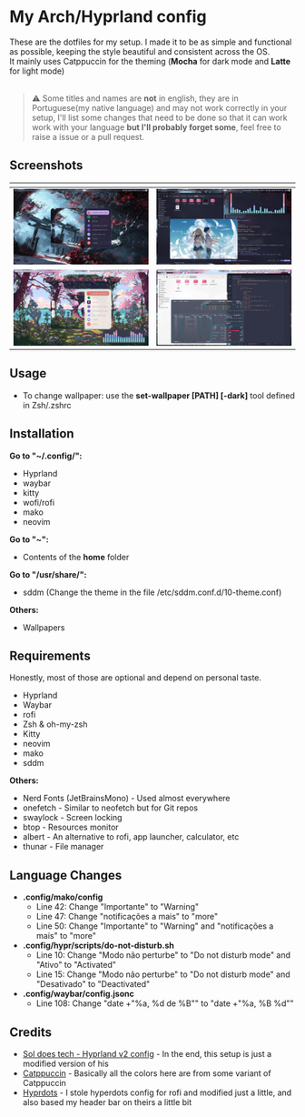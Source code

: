 # My Arch/Hyprland config

These are the dotfiles for my setup. I made it to be as simple and functional as possible, keeping the style beautiful and consistent across the OS.<br>
It mainly uses Catppuccin for the theming (**Mocha** for dark mode and **Latte** for light mode)
<br>
<br>
> :warning: Some titles and names are **not** in english, they are in Portuguese(my native language) and may not work correctly in your setup, I'll list some changes that need to be done so that it can work work with your language **but I'll probably forget some**, feel free to raise a issue or a pull request.

## Screenshots
| <!-- --> | <!-- --> |
| --- | --- |
| ![Dark mode 1](/Screenshots/desktop-dark_01.png) | ![Dark mode 2](/Screenshots/desktop-dark_02.png) |
|![Light mode 1](/Screenshots/desktop-light_01.png) | ![Light mode 2](/Screenshots/desktop-light_02.png) |

## Usage
- To change wallpaper: use the **set-wallpaper [PATH] [-dark]** tool defined in Zsh/.zshrc

## Installation
**Go to "~/.config/":**
- Hyprland
- waybar
- kitty
- wofi/rofi
- mako
- neovim

**Go to "~":**
- Contents of the **home** folder

**Go to "/usr/share/":**
- sddm (Change the theme in the file /etc/sddm.conf.d/10-theme.conf)

**Others:**
- Wallpapers

## Requirements
Honestly, most of those are optional and depend on personal taste.

- Hyprland
- Waybar
- rofi
- Zsh & oh-my-zsh
- Kitty
- neovim
- mako
- sddm

**Others:**
- Nerd Fonts (JetBrainsMono) - Used almost everywhere
- onefetch - Similar to neofetch but for Git repos
- swaylock - Screen locking
- btop - Resources monitor
- albert - An alternative to rofi, app launcher, calculator, etc
- thunar - File manager

## Language Changes
- **.config/mako/config**
  - Line 42: Change "Importante" to "Warning"
  - Line 47: Change "notificações a mais" to "more"
  - Line 50: Change "Importante" to "Warning" and "notificações a mais" to "more"
- **.config/hypr/scripts/do-not-disturb.sh**
  - Line 10: Change "Modo não perturbe" to "Do not disturb mode" and "Ativo" to "Activated"
  - Line 15: Change "Modo não perturbe" to "Do not disturb mode" and "Desativado" to "Deactivated"
- **.config/waybar/config.jsonc**
  - Line 108: Change "date +\"%a, %d de %B\"" to "date +\"%a, %B %d\""

## Credits
- [Sol does tech - Hyprland v2 config](https://www.youtube.com/watch?v=8GmpCwBqHCA&t=0s&ab_channel=SolDoesTech) - In the end, this setup is just a modified version of his
- [Catppuccin](https://github.com/catppuccin/catppuccin) - Basically all the colors here are from some variant of Catppuccin
- [Hyprdots](https://github.com/prasanthrangan/hyprdots/tree/main) - I stole hyperdots config for rofi and modified just a little, and also based my header bar on theirs a little bit

